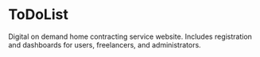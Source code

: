 # ToDoList
Digital on demand home contracting service website. Includes registration and dashboards for users, freelancers, and administrators. 
